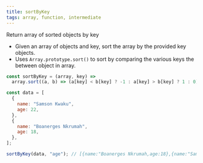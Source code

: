 ```yaml
---
title: sortByKey
tags: array, function, intermediate
---
```


Return array of sorted objects by key

- Given an array of objects and key, sort the array by the provided key objects.
- Uses `Array.prototype.sort()` to sort by comparing the various keys the between object in array.

```js
const sortByKey = (array, key) =>
  array.sort((a, b) => (a[key] < b[key] ? -1 : a[key] > b[key] ? 1 : 0));
```

```js
const data = [
  {
    name: "Samson Kwaku",
    age: 22,
  },
  {
    name: "Boanerges Nkrumah",
    age: 18,
  },
];

sortByKey(data, "age"); // [{name:"Boanerges Nkrumah,age:18},{name:"Samson Kwaku",age:22}]
```
